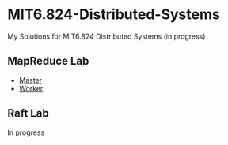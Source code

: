 # MIT6.824-Distributed-Systems
My Solutions for MIT6.824 Distributed Systems (in progress)
## MapReduce Lab
* [Master](https://github.com/FlyNeopolitan/MIT6.824-Distributed-Systems/blob/main/src/mr/master.go)
* [Worker](https://github.com/FlyNeopolitan/MIT6.824-Distributed-Systems/blob/main/src/mr/worker.go)
## Raft Lab
In progress
